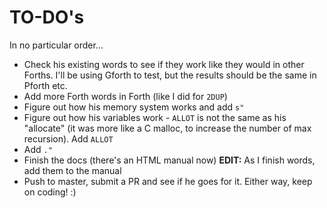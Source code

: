 # TO-DO's

In no particular order...

* Check his existing words to see if they work like they would in other Forths.  I'll be using Gforth to test, but the results should be the same in Pforth etc.
* Add more Forth words in Forth (like I did for `2DUP`)
* Figure out how his memory system works and add `s"`
* Figure out how his variables work - `ALLOT` is not the same as his "allocate" (it was more like a C malloc, to increase the number of max recursion).  Add `ALLOT`
* Add `."`
* Finish the docs (there's an HTML manual now)
	**EDIT:** As I finish words, add them to the manual
* Push to master, submit a PR and see if he goes for it.  Either way, keep on coding! :)
